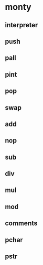# monty
## interpreter
## push
## pall
## pint
## pop
## swap
## add
## nop
## sub
## div
## mul
## mod
## comments
## pchar
## pstr